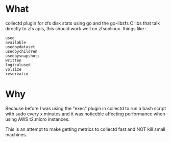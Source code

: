 # What
collectd plugin for zfs disk stats using go and the go-libzfs C libs that talk directly to zfs apis, this should work well on zfsonlinux.
things like :
```
used
available
usedbydataset
usedbychildren
usedbysnapshots
written
logicalused
volsize
reservatio
```

# Why
Because before I was using the "exec" plugin in collectd to run a bash script with sudo every x minutes and it was noticeble affecting performance when using AWS t2.micro instances.

This is an attempt to make getting metrics to collectd fast and NOT kill small machines.

